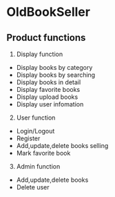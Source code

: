 # OldBookSeller
## Product functions
1. Display function
* Display books by category
* Display books by searching
* Display books in detail
* Display favorite books
* Display upload books
* Display user infomation
2. User function
* Login/Logout
* Register
* Add,update,delete books selling
* Mark favorite book
3. Admin function
* Add,update,delete books
* Delete user
